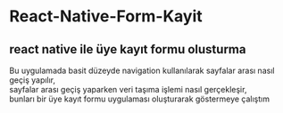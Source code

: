 # React-Native-Form-Kayit
## react native ile  üye kayıt formu olusturma
Bu uygulamada basit düzeyde navigation kullanılarak sayfalar arası nasıl geçiş yapılır,<br/>
sayfalar arası geçiş yaparken veri taşıma işlemi nasıl gerçekleşir,<br/>
bunları bir üye kayıt formu uygulaması oluşturarak göstermeye çalıştım
